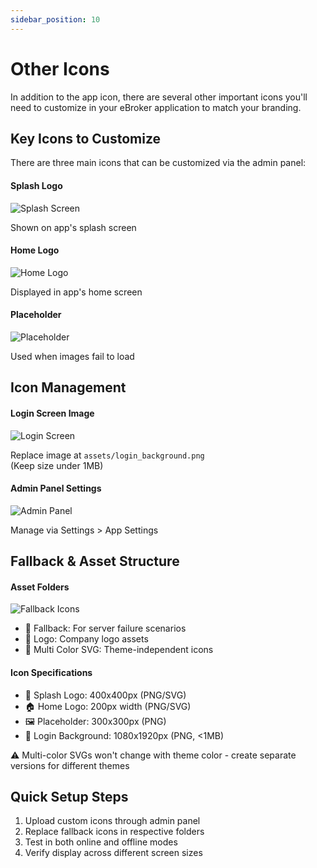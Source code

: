 ```yaml
---
sidebar_position: 10
---
```


# Other Icons

In addition to the app icon, there are several other important icons you'll need to customize in your eBroker application to match your branding.

## Key Icons to Customize

There are three main icons that can be customized via the admin panel:

<div className="row margin-bottom--lg">
  <div className="col col--4">
    <div className="card padding--sm">
      <h4>Splash Logo</h4>
      <img src="/images/app/splash_screen.jpg" alt="Splash Screen" style={{ maxHeight: "200px", objectFit: "contain" }} />
      <p className="text--small">Shown on app's splash screen</p>
    </div>
  </div>
  <div className="col col--4">
    <div className="card padding--sm">
      <h4>Home Logo</h4>
      <img src="/images/app/homelogo.jpg" alt="Home Logo" style={{ maxHeight: "200px", objectFit: "contain" }} />
      <p className="text--small">Displayed in app's home screen</p>
    </div>
  </div>
  <div className="col col--4">
    <div className="card padding--sm">
      <h4>Placeholder</h4>
      <img src="/images/app/placeholder.jpg" alt="Placeholder" style={{ maxHeight: "200px", objectFit: "contain" }} />
      <p className="text--small">Used when images fail to load</p>
    </div>
  </div>
</div>

## Icon Management

<div className="row">
  <div className="col col--6">
    <div className="card padding--sm">
      <h4>Login Screen Image</h4>
      <img src="/images/app/change_login_screen_logo.png" alt="Login Screen" style={{ maxHeight: "200px", objectFit: "contain" }} />
      <p>Replace image at <code>assets/login_background.png</code><br/>(Keep size under 1MB)</p>
    </div>
  </div>
  <div className="col col--6">
    <div className="card padding--sm">
      <h4>Admin Panel Settings</h4>
      <img src="/images/app/change_icons_adminpanel.png" alt="Admin Panel" style={{ maxHeight: "200px", objectFit: "contain" }} />
      <p>Manage via Settings > App Settings</p>
    </div>
  </div>
</div>

## Fallback & Asset Structure

<div className="row">
  <div className="col col--6">
    <div className="card padding--sm">
      <h4>Asset Folders</h4>
      <img src="/images/app/fallback_icons.png" alt="Fallback Icons" style={{ maxHeight: "200px", objectFit: "contain" }} />
      <ul>
        <li>📁 Fallback: For server failure scenarios</li>
        <li>📁 Logo: Company logo assets</li>
        <li>📁 Multi Color SVG: Theme-independent icons</li>
      </ul>
    </div>
  </div>
  <div className="col col--6">
    <div className="card padding--sm">
      <h4>Icon Specifications</h4>
      <ul>
        <li>🎨 Splash Logo: 400x400px (PNG/SVG)</li>
        <li>🏠 Home Logo: 200px width (PNG/SVG)</li>
        <li>🖼️ Placeholder: 300x300px (PNG)</li>
        <li>🔐 Login Background: 1080x1920px (PNG, &lt;1MB)</li>
      </ul>
      <div className="alert alert--info">
        <p>⚠️ Multi-color SVGs won't change with theme color - create separate versions for different themes</p>
      </div>
    </div>
  </div>
</div>

## Quick Setup Steps

1. Upload custom icons through admin panel
2. Replace fallback icons in respective folders
3. Test in both online and offline modes
4. Verify display across different screen sizes
